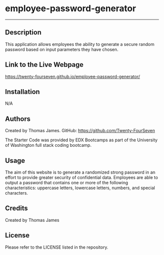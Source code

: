 # employee-password-generator

---

## Description

This application allows employees the ability to generate a secure random password based on input parameters they have chosen.


## Link to the Live Webpage

https://twenty-fourseven.github.io/employee-password-generator/

## Installation

N/A

## Authors

Created by Thomas James.
GitHub: https://github.com/Twenty-FourSeven

The Starter Code was provided by EDX Bootcamps as part of the University of Washington full stack coding bootcamp.

## Usage

The aim of this website is to generate a randomized strong password in an effort to provide greater security of confidential data. Employees are able to output a password that contains one or more of the following characteristics: uppercase letters, lowercase letters, numbers, and special characters. 



## Credits

Created by Thomas James

## License

Please refer to the LICENSE listed in the repository.